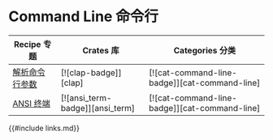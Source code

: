 # Command Line 命令行

| Recipe  专题 | Crates 库 | Categories 分类 |
|--------|--------|------------|
| [解析命令行参数][ex-clap-basic] | [![clap-badge]][clap] | [![cat-command-line-badge]][cat-command-line] |
| [ANSI 终端][ex-ansi_term-basic] | [![ansi_term-badge]][ansi_term]| [![cat-command-line-badge]][cat-command-line] |

[ex-clap-basic]: cli/arguments.html#parse-command-line-arguments
[ex-ansi_term-basic]: cli/ansi_terminal.html#ansi-terminal

{{#include links.md}}

